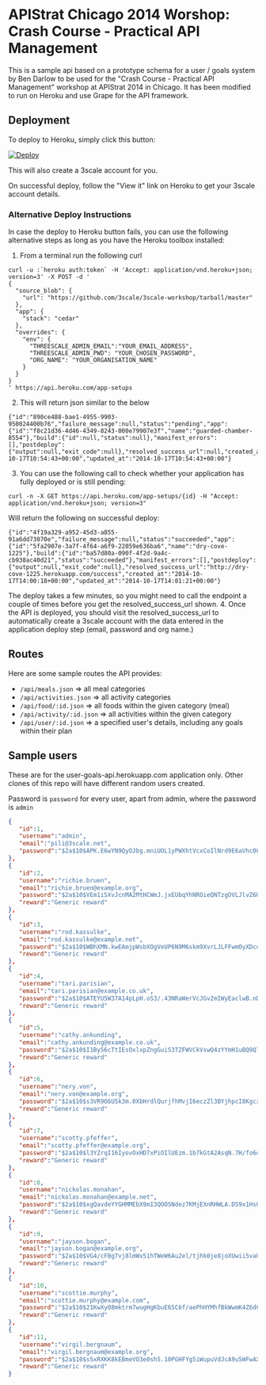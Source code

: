 APIStrat Chicago 2014 Worshop: Crash Course - Practical API Management
======================================================================

This is a sample api based on a prototype schema for a user / goals system by Ben Darlow to be used for the "Crash Course - Practical API Management" workshop at APIStrat 2014 in Chicago. It has been modified to run on Heroku and use Grape for the API framework. 

Deployment
----------

To deploy to Heroku, simply click this button: 

[![Deploy](https://www.herokucdn.com/deploy/button.png)](https://heroku.com/deploy)

This will also create a 3scale account for you. 

On successful deploy, follow the "View it" link on Heroku to get your 3scale account details. 

### Alternative Deploy Instructions

In case the deploy to Heroku button fails, you can use the following alternative steps as long as you have the Heroku toolbox installed:

1. From a terminal run the following curl
```
curl -u :`heroku auth:token` -H 'Accept: application/vnd.heroku+json; version=3' -X POST -d '
{
  "source_blob": {
    "url": "https://github.com/3scale/3scale-workshop/tarball/master"
  },
  "app": {
    "stack": "cedar"
  },
  "overrides": {
    "env": {
      "THREESCALE_ADMIN_EMAIL":"YOUR_EMAIL_ADDRESS",
      "THREESCALE_ADMIN_PWD": "YOUR_CHOSEN_PASSWORD",
      "ORG_NAME": "YOUR_ORGANISATION_NAME"
    }
  }
}
' https://api.heroku.com/app-setups
```
2. This will return json similar to the below
```
{"id":"890ce488-bae1-4955-9903-950024400b76","failure_message":null,"status":"pending","app":{"id":"f8c21d36-4d46-4349-8243-000e79907e3f","name":"guarded-chamber-8554"},"build":{"id":null,"status":null},"manifest_errors":[],"postdeploy":{"output":null,"exit_code":null},"resolved_success_url":null,"created_at":"2014-10-17T10:54:43+00:00","updated_at":"2014-10-17T10:54:43+00:00"}
```
3. You can use the following call to check whether your application has fully deployed or is still pending:
```
curl -n -X GET https://api.heroku.com/app-setups/{id} -H "Accept: application/vnd.heroku+json; version=3"

```
Will return the following on successful deploy:
```
{"id":"4f19a329-a952-45d3-a855-91a6dd73070e","failure_message":null,"status":"succeeded","app":{"id":"5fa2907e-3a7f-4f64-a6f9-22059e636ba6","name":"dry-cove-1225"},"build":{"id":"ba57d80a-090f-4f2d-9a4c-cb938ac40d21","status":"succeeded"},"manifest_errors":[],"postdeploy":{"output":null,"exit_code":null},"resolved_success_url":"http://dry-cove-1225.herokuapp.com/success","created_at":"2014-10-17T14:00:18+00:00","updated_at":"2014-10-17T14:01:21+00:00"}
```
The deploy takes a few minutes, so you might need to call the endpoint a couple of times before you get the resolved_success_url shown. 
4. Once the API is deployed, you should visit the resolved_success_url to automatically create a 3scale account with the data entered in the application deploy step (email, password and org name.)


Routes
------

Here are some sample routes the API provides:

* `/api/meals.json` => all meal categories
* `/api/activities.json` => all activity categories
* `/api/food/:id.json` => all foods within the given category (meal)
* `/api/activity/:id.json` => all activities within the given category
* `/api/user/:id.json` => a specified user's details, including any goals within their plan

Sample users
------------

These are for the user-goals-api.herokuapp.com application only. Other clones of this repo will have different random users created.

Password is `password` for every user, apart from admin, where the password is `admin`

```json
{  
   "id":1,
   "username":"admin",
   "email":"pili@3scale.net",
   "password":"$2a$10$APK.E6wYN9QyOJbg.mniUOL1yPWXhtVcxCoIlNrd9E6aVhc08nbry"
},
{  
   "id":2,
   "username":"richie.bruen",
   "email":"richie.bruen@example.org",
   "password":"$2a$10$VEm1iSXvJcnMA2MtHCWmJ.jxEUbqYhNROieQNTzgOVLJlvZ6U5Kr.",
   "reward":"Generic reward"
},
{  
   "id":3,
   "username":"rod.kassulke",
   "email":"rod.kassulke@example.net",
   "password":"$2a$10$WBhXMN.kwEAmjpWsbXOgVeUP6N9M6skm9XvrLJLFFwmOyXDcoEC6a",
   "reward":"Generic reward"
},
{  
   "id":4,
   "username":"tari.parisian",
   "email":"tari.parisian@example.co.uk",
   "password":"$2a$10$ATEYU5W37A14pLpH.oS3/.43NRaWerVcJGv2mIWyEaclwB.nDMQkG",
   "reward":"Generic reward"
},
{  
   "id":5,
   "username":"cathy.ankunding",
   "email":"cathy.ankunding@example.co.uk",
   "password":"$2a$10$I1By56cTtIEsOxlxpZngGuiS3TZFWVCkVswQ4zYYmH1uBQ9QlQsMi",
   "reward":"Generic reward"
},
{  
   "id":6,
   "username":"nery.von",
   "email":"nery.von@example.org",
   "password":"$2a$10$s3VR9O6U5k3m.0XbHrdlQurjfhMvjI6eczZl3BYjhpcI8KgcxdvqG",
   "reward":"Generic reward"
},
{  
   "id":7,
   "username":"scotty.pfeffer",
   "email":"scotty.pfeffer@example.org",
   "password":"$2a$10$l3YZrqI16IyovOxHD7xPiOIlUEzm.1b7kGtA2AsqN.7H/fo6oLe5a",
   "reward":"Generic reward"
},
{  
   "id":8,
   "username":"nickolas.monahan",
   "email":"nickolas.monahan@example.net",
   "password":"$2a$10$xgQavdeYYGHMMEbX9mI3QOOSNdez7KMjEXnRHWLA.DS9x1HsO1nAG",
   "reward":"Generic reward"
},
{  
   "id":9,
   "username":"jayson.bogan",
   "email":"jayson.bogan@example.org",
   "password":"$2a$10$VG4/cFBg7vj8lmWv51hTWeW6Au2el/tjhk0je8joXUwii5vaUjbEW",
   "reward":"Generic reward"
},
{  
   "id":10,
   "username":"scottie.murphy",
   "email":"scottie.murphy@example.com",
   "password":"$2a$10$21KwXy08mktrm7wugHgKbuE6SC6f/aePhHYMhfBkWwmK4Z6dC06qC",
   "reward":"Generic reward"
},
{  
   "id":11,
   "username":"virgil.bergnaum",
   "email":"virgil.bergnaum@example.org",
   "password":"$2a$10$s5xRXKK8kEBmeVO3e0sh5.10PGHFYg5iWupuVdJcA9u5WFwAXrJNe",
   "reward":"Generic reward"
}
```